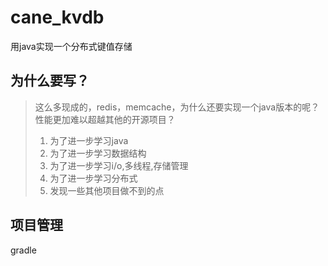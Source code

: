 # cane_kvdb
用java实现一个分布式键值存储

## 为什么要写？

> 这么多现成的，redis，memcache，为什么还要实现一个java版本的呢？性能更加难以超越其他的开源项目？
> 1. 为了进一步学习java
> 2. 为了进一步学习数据结构
> 3. 为了进一步学习i/o,多线程,存储管理
> 4. 为了进一步学习分布式
> 5. 发现一些其他项目做不到的点

## 项目管理
gradle

